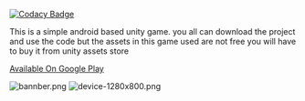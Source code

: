 
[![Codacy Badge](https://api.codacy.com/project/badge/Grade/4effc0dc6d584dc49cf88f907bb3e56a)](https://www.codacy.com/app/greate43/Haunted-Zombie-Rush-?utm_source=github.com&utm_medium=referral&utm_content=greate43/Haunted-Zombie-Rush-&utm_campaign=badger)

This is a simple android based unity game. you all can download the project and use the code but the assets in this game used are not free you will have to buy it from  unity assets store 


[Available On Google Play](https://play.google.com/store/apps/details?id=com.greate43.sk.HuntedZombieRush) 





![bannber.png](https://bitbucket.org/repo/7dLAbe/images/1739193779-bannber.png)
![device-1280x800.png](https://bitbucket.org/repo/7dLAbe/images/560308441-device-1280x800.png)
